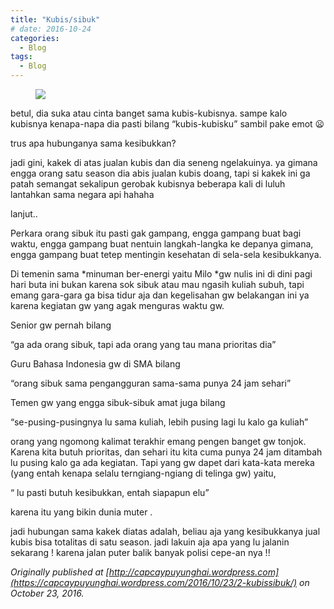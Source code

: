 ```yaml
---
title: "Kubis/sibuk"
# date: 2016-10-24
categories:
  - Blog
tags:
  - Blog
---
```


<figure>
	<a><img src="https://miro.medium.com/max/333/0*9gKT1j0DhC5eA5Jl"></a>
	<figcaption></figcaption>
</figure>

betul, dia suka atau cinta banget sama kubis-kubisnya. sampe kalo kubisnya kenapa-napa dia pasti bilang “kubis-kubisku” sambil pake emot 😦

trus apa hubunganya sama kesibukkan?

jadi gini, kakek di atas jualan kubis dan dia seneng ngelakuinya. ya gimana engga orang satu season dia abis jualan kubis doang, tapi si kakek ini ga patah semangat sekalipun gerobak kubisnya beberapa kali di luluh lantahkan sama negara api hahaha

lanjut..

Perkara orang sibuk itu pasti gak gampang, engga gampang buat bagi waktu, engga gampang buat nentuin langkah-langka ke depanya gimana, engga gampang buat tetep mentingin kesehatan di sela-sela kesibukkanya.

Di temenin sama *minuman ber-energi yaitu Milo *gw nulis ini di dini pagi hari buta ini bukan karena sok sibuk atau mau ngasih kuliah subuh, tapi emang gara-gara ga bisa tidur aja dan kegelisahan gw belakangan ini ya karena kegiatan gw yang agak menguras waktu gw.

Senior gw pernah bilang

“ga ada orang sibuk, tapi ada orang yang tau mana prioritas dia”

Guru Bahasa Indonesia gw di SMA bilang

“orang sibuk sama pengangguran sama-sama punya 24 jam sehari”

Temen gw yang engga sibuk-sibuk amat juga bilang

“se-pusing-pusingnya lu sama kuliah, lebih pusing lagi lu kalo ga kuliah”

orang yang ngomong kalimat terakhir emang pengen banget gw tonjok. Karena kita butuh prioritas, dan sehari itu kita cuma punya 24 jam ditambah lu pusing kalo ga ada kegiatan. Tapi yang gw dapet dari kata-kata mereka (yang entah kenapa selalu terngiang-ngiang di telinga gw) yaitu,

“ lu pasti butuh kesibukkan, entah siapapun elu”

karena itu yang bikin dunia muter .

jadi hubungan sama kakek diatas adalah, beliau aja yang kesibukkanya jual kubis bisa totalitas di satu season. jadi lakuin aja apa yang lu jalanin sekarang ! karena jalan puter balik banyak polisi cepe-an nya !!

*Originally published at [http://capcaypuyunghai.wordpress.com](https://capcaypuyunghai.wordpress.com/2016/10/23/2-kubissibuk/) on October 23, 2016.*
